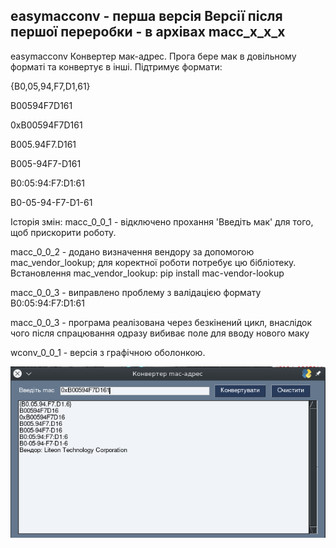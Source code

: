 easymacconv - перша версія
Версії після першої переробки - в архівах macc_x_x_x
---
easymacconv
Конвертер мак-адрес.
Прога бере мак в довільному форматі та конвертує в інші.
Підтримує формати:

  {B0,05,94,F7,D1,61}
  
  B00594F7D161
  
  0xB00594F7D161
  
  B005.94F7.D161
  
  B005-94F7-D161
  
  B0:05:94:F7:D1:61
  
  B0-05-94-F7-D1-61

Історія змін:
  macc_0_0_1 - відключено прохання 'Введіть мак' для того, щоб прискорити роботу.
  
  macc_0_0_2 - додано визначення вендору за допомогою mac_vendor_lookup; для коректної роботи потребує цю бібліотеку. Встановлення mac_vendor_lookup: pip install mac-vendor-lookup
  
  macc_0_0_3 - виправлено проблему з валідацією формату B0:05:94:F7:D1:61
  
  macc_0_0_3 - програма реалізована через безкінений цикл, внаслідок чого після спрацювання одразу вибиває поле для вводу нового маку
  
  wconv_0_0_1 - версія з графічною оболонкою.
  
  
![image](https://github.com/Brodajnik/easymacconv/blob/4238b25f5c43079bca6b137b431cda66bbed6acb/12.png)

